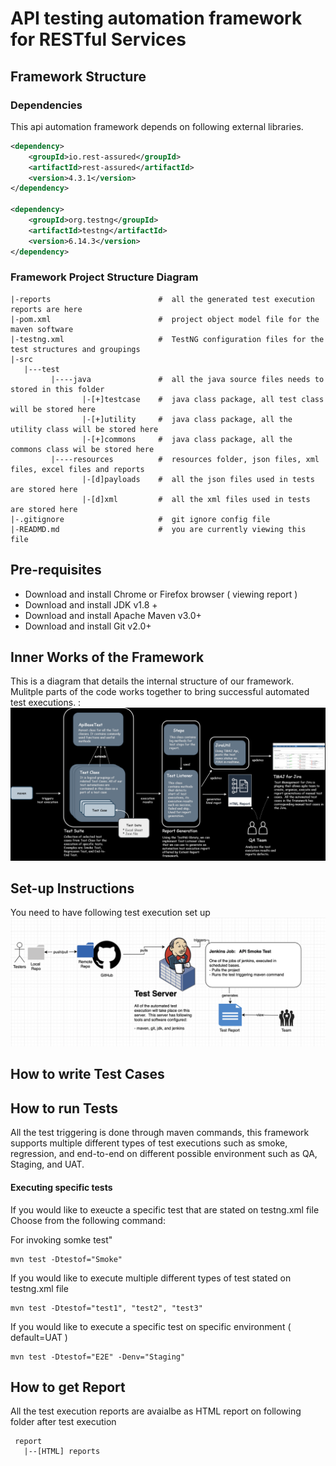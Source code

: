 # API testing automation framework for RESTful Services

## Framework Structure 
### Dependencies 
This api automation framework depends on following 
external libraries. 
```xml
<dependency>
    <groupId>io.rest-assured</groupId>
    <artifactId>rest-assured</artifactId>
    <version>4.3.1</version>
</dependency>

<dependency>
    <groupId>org.testng</groupId>
    <artifactId>testng</artifactId>
    <version>6.14.3</version>
</dependency>
```

### Framework Project Structure Diagram
```
|-reports                        #  all the generated test execution reports are here 
|-pom.xml                        #  project object model file for the maven software
|-testng.xml                     #  TestNG configuration files for the test structures and groupings 
|-src
   |---test
         |----java               #  all the java source files needs to stored in this folder 
                |-[+]testcase    #  java class package, all test class will be stored here 
                |-[+]utility     #  java class package, all the utility class will be stored here 
                |-[+]commons     #  java class package, all the commons class wil be stored here 
         |----resources          #  resources folder, json files, xml files, excel files and reports 
                |-[d]payloads    #  all the json files used in tests are stored here 
                |-[d]xml         #  all the xml files used in tests are stored here 
|-.gitignore                     #  git ignore config file 
|-READMD.md                      #  you are currently viewing this file 
```

## Pre-requisites
* Download and install Chrome or Firefox browser  ( viewing report )
* Download and install JDK v1.8 + 
* Download and install Apache Maven v3.0+
* Download and install Git v2.0+ 

## Inner Works of the Framework 
This is a diagram that details the internal structure of our framework.  Mulitple parts of the
code works together to bring successful automated test executions. :
![screenshot](/images/Framework.png)

## Set-up Instructions 
You need to have following test execution set up 
![screenshot](/images/test_execution_setup.png)


## How to write Test Cases 

## How to run Tests 
All the test triggering is done through maven commands, this framework supports multiple different types of 
test executions such as smoke, regression, and end-to-end on different possible environment such as QA, Staging, and 
UAT. 
#### Executing specific tests 
If you would like to exeucte a specific test that are stated on testng.xml file
Choose from the following command: 

For invoking somke test"
```shell script
mvn test -Dtestof="Smoke"
```

If you would like to execute multiple different types of test stated on testng.xml file 
```shell script
mvn test -Dtestof="test1", "test2", "test3"
```

If you would like to execute a specific test on specific environment ( default=UAT ) 
```shell script
mvn test -Dtestof="E2E" -Denv="Staging"
```

## How to get Report 
All the test execution reports are avaialbe as HTML report on following folder after test execution 
```
 report
   |--[HTML] reports
```
